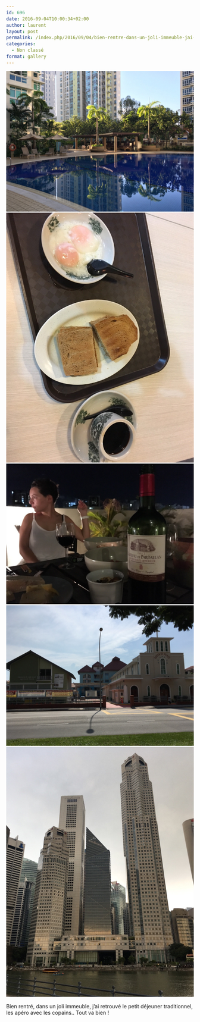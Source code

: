 ```yaml
---
id: 696
date: 2016-09-04T10:00:34+02:00
author: laurent
layout: post
permalink: /index.php/2016/09/04/bien-rentre-dans-un-joli-immeuble-jai-retrouve/
categories:
  - Non classé
format: gallery
---
```

<img src="/images/2016/09/tumblr_ocz550aIIr1uuvt0bo1_1280.jpg" />
<img src="/images/2016/09/tumblr_ocz550aIIr1uuvt0bo2_1280.jpg" />
<img src="/images/2016/09/tumblr_ocz550aIIr1uuvt0bo3_1280.jpg" />
<img src="/images/2016/09/tumblr_ocz550aIIr1uuvt0bo4_1280.jpg" />
<img src="/images/2016/09/tumblr_ocz550aIIr1uuvt0bo5_1280.jpg" />

Bien rentré, dans un joli immeuble, j&rsquo;ai retrouvé le petit déjeuner traditionnel, les apéro avec les copains.. Tout va bien !